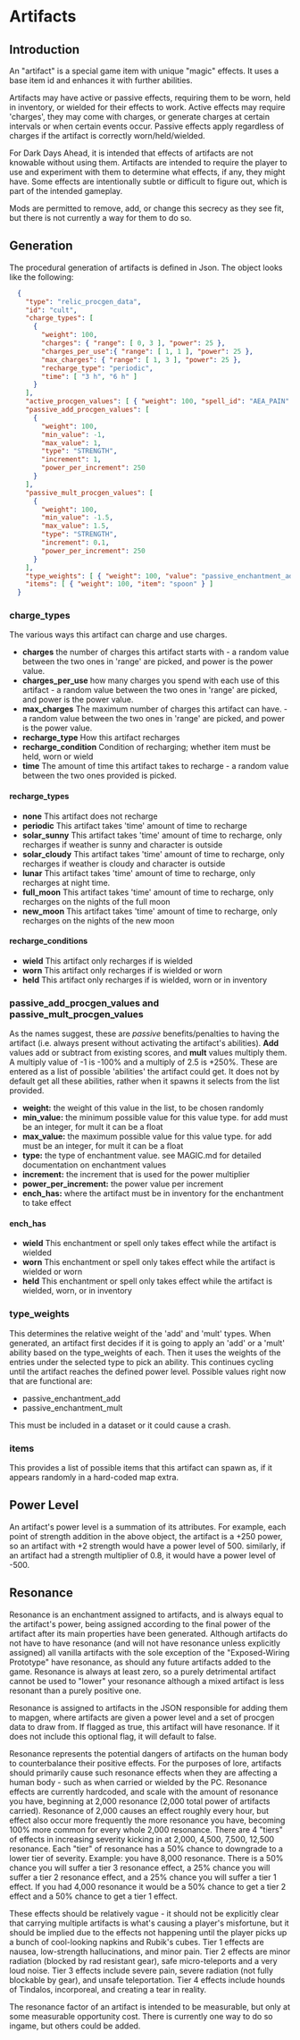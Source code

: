 # Artifacts

## Introduction

An "artifact" is a special game item with unique "magic" effects.  It uses a base item id and enhances it with further abilities.

Artifacts may have active or passive effects, requiring them to be worn, held in inventory, or wielded for their effects to work. Active effects may require 'charges', they may come with charges, or generate charges at certain intervals or when certain events occur. Passive effects apply regardless of charges if the artifact is correctly worn/held/wielded.

For Dark Days Ahead, it is intended that effects of artifacts are not knowable without using them. Artifacts are intended to require the player to use and experiment with them to determine what effects, if any, they might have. Some effects are intentionally subtle or difficult to figure out, which is part of the intended gameplay.

Mods are permitted to remove, add, or change this secrecy as they see fit, but there is not currently a way for them to do so.

## Generation

The procedural generation of artifacts is defined in Json. The object looks like the following:
```json
  {
    "type": "relic_procgen_data",
    "id": "cult",
    "charge_types": [
      {
        "weight": 100,
        "charges": { "range": [ 0, 3 ], "power": 25 },
        "charges_per_use":{ "range": [ 1, 1 ], "power": 25 },
        "max_charges": { "range": [ 1, 3 ], "power": 25 },
        "recharge_type": "periodic",
        "time": [ "3 h", "6 h" ]
      }
    ],
    "active_procgen_values": [ { "weight": 100, "spell_id": "AEA_PAIN" } ],
    "passive_add_procgen_values": [
      {
        "weight": 100,
        "min_value": -1,
        "max_value": 1,
        "type": "STRENGTH",
        "increment": 1,
        "power_per_increment": 250
      }
    ],
    "passive_mult_procgen_values": [
      {
        "weight": 100,
        "min_value": -1.5,
        "max_value": 1.5,
        "type": "STRENGTH",
        "increment": 0.1,
        "power_per_increment": 250
      }
    ],
    "type_weights": [ { "weight": 100, "value": "passive_enchantment_add" } ],
    "items": [ { "weight": 100, "item": "spoon" } ]
  }
```

### charge_types

The various ways this artifact can charge and use charges.

- **charges** the number of charges this artifact starts with - a random value between the two ones in 'range' are picked, and power is the power value.
- **charges_per_use** how many charges you spend with each use of this artifact - a random value between the two ones in 'range' are picked, and power is the power value.
- **max_charges** The maximum number of charges this artifact can have. - a random value between the two ones in 'range' are picked, and power is the power value.
- **recharge_type** How this artifact recharges
- **recharge_condition** Condition of recharging; whether item must be held, worn or wield
- **time** The amount of time this artifact takes to recharge - a random value between the two ones provided is picked.

#### recharge_types

- **none** This artifact does not recharge
- **periodic** This artifact takes 'time' amount of time to recharge
- **solar_sunny** This artifact takes 'time' amount of time to recharge, only recharges if weather is sunny and character is outside
- **solar_cloudy** This artifact takes 'time' amount of time to recharge, only recharges if weather is cloudy and character is outside
- **lunar** This artifact takes 'time' amount of time to recharge, only recharges at night time.
- **full_moon** This artifact takes 'time' amount of time to recharge, only recharges on the nights of the full moon
- **new_moon** This artifact takes 'time' amount of time to recharge, only recharges on the nights of the new moon

#### recharge_conditions

- **wield** This artifact only recharges if is wielded
- **worn** This artifact only recharges if is wielded or worn
- **held** This artifact only recharges if is wielded, worn or in inventory

### passive_add_procgen_values and passive_mult_procgen_values

As the names suggest, these are *passive* benefits/penalties to having the artifact (i.e. always present without activating the artifact's abilities).  **Add** values add or subtract from existing scores, and **mult** values multiply them.  A multiply value of -1 is -100% and a multiply of 2.5 is +250%. These are entered as a list of possible 'abilities' the artifact could get. It does not by default get all these abilities, rather when it spawns it selects from the list provided.

- **weight:** the weight of this value in the list, to be chosen randomly
- **min_value:** the minimum possible value for this value type. for add must be an integer, for mult it can be a float
- **max_value:** the maximum possible value for this value type. for add must be an integer, for mult it can be a float
- **type:** the type of enchantment value. see MAGIC.md for detailed documentation on enchantment values
- **increment:** the increment that is used for the power multiplier
- **power_per_increment:** the power value per increment
- **ench_has:** where the artifact must be in inventory for the enchantment to take effect

#### ench_has

- **wield** This enchantment or spell only takes effect while the artifact is wielded
- **worn** This enchantment or spell only takes effect while the artifact is wielded or worn
- **held** This enchantment or spell only takes effect while the artifact is wielded, worn, or in inventory

### type_weights
This determines the relative weight of the 'add' and 'mult' types.  When generated, an artifact first decides if it is going to apply an 'add' or a 'mult' ability based on the type_weights of each.  Then it uses the weights of the entries under the selected type to pick an ability.  This continues cycling until the artifact reaches the defined power level.  Possible values right now that are functional are:
- passive_enchantment_add
- passive_enchantment_mult

This must be included in a dataset or it could cause a crash.

### items
This provides a list of possible items that this artifact can spawn as, if it appears randomly in a hard-coded map extra.

## Power Level
An artifact's power level is a summation of its attributes. For example, each point of strength addition in the above object, the artifact is a +250 power, so an artifact with +2 strength would have a power level of 500. similarly, if an artifact had a strength multiplier of 0.8, it would have a power level of -500.

## Resonance
Resonance is an enchantment assigned to artifacts, and is always equal to the artifact's power, being assigned according to the final power of the artifact after its main properties have been generated.  Although artifacts do not have to have resonance (and will not have resonance unless explicitly assigned) all vanilla artifacts with the sole exception of the "Exposed-Wiring Prototype" have resonance, as should any future artifacts added to the game.  Resonance is always at least zero, so a purely detrimental artifact cannot be used to "lower" your resonance although a mixed artifact is less resonant than a purely positive one.

Resonance is assigned to artifacts in the JSON responsible for adding them to mapgen, where artifacts are given a power level and a set of procgen data to draw from. If flagged as true, this artifact will have resonance. If it does not include this optional flag, it will default to false.

Resonance represents the potential dangers of artifacts on the human body to counterbalance their positive effects.  For the purposes of lore, artifacts should primarily cause such resonance effects when they are affecting a human body - such as when carried or wielded by the PC.  Resonance effects are currently hardcoded, and scale with the amount of resonance you have, beginning at 2,000 resonance (2,000 total power of artifacts carried).  Resonance of 2,000 causes an effect roughly every hour, but effect also occur more frequently the more resonance you have, becoming 100% more common for every whole 2,000 resonance. There are 4 "tiers" of effects in increasing severity kicking in at 2,000, 4,500, 7,500, 12,500 resonance. Each "tier" of resonance has a 50% chance to downgrade to a lower tier of severity. Example: you have 8,000 resonance. There is a 50% chance you will suffer a tier 3 resonance effect, a 25% chance you will suffer a tier 2 resonance effect, and a 25% chance you will suffer a tier 1 effect. If you had 4,000 resonance it would be a 50% chance to get a tier 2 effect and a 50% chance to get a tier 1 effect.

These effects should be relatively vague - it should not be explicitly clear that carrying multiple artifacts is what's causing a player's misfortune, but it should be implied due to the effects not happening until the player picks up a bunch of cool-looking napkins and Rubik's cubes.  Tier 1 effects are nausea, low-strength hallucinations, and minor pain. Tier 2 effects are minor radiation (blocked by rad resistant gear), safe micro-teleports and a very loud noise.  Tier 3 effects include severe pain, severe radiation (not fully blockable by gear), and unsafe teleportation.  Tier 4 effects include hounds of Tindalos, incorporeal, and creating a tear in reality.

The resonance factor of an artifact is intended to be measurable, but only at some measurable opportunity cost. There is currently one way to do so ingame, but others could be added.
